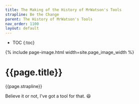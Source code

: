 ```yaml
---
title: The Making of the History of MrWatson's Tools
strapline: Be the Change
parent: The History of MrWatson's Tools
nav_order: 1100
layout: default
---
```


- TOC
{:toc}

{% include page-image.html width=site.page_image_width %}

# {{page.title}}

{{page.strapline}}

Believe it or not, I've got a tool for that. 😆
